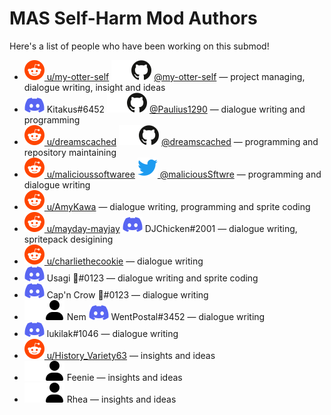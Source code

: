 # MAS Self-Harm Mod Authors

Here's a list of people who have been working on this submod!

* [![reddit](.github/icons/reddit.svg) u/my-otter-self](https://reddit.com/u/my-otter-self)
  ![github](.github/icons/github-light.svg#gh-dark-mode-only)![github](.github/icons/github-dark.svg#gh-light-mode-only) [@my-otter-self](https://github.com/my-otter-self)
  — project managing, dialogue writing, insight and ideas
* ![discord](.github/icons/discord.svg) Kitakus#6452
   ![github](.github/icons/github-light.svg#gh-dark-mode-only)![github](.github/icons/github-dark.svg#gh-light-mode-only) [@Paulius1290](https://github.com/Paulius1290)
  — dialogue writing and programming
* [![reddit](.github/icons/reddit.svg) u/dreamscached](https://reddit.com/u/dreamscached)
  ![github](.github/icons/github-light.svg#gh-dark-mode-only)![github](.github/icons/github-dark.svg#gh-light-mode-only) [@dreamscached](https://github.com/dreamscached)
  — programming and repository maintaining
* [![reddit](.github/icons/reddit.svg) u/malicioussoftwaree](https://reddit.com/u/malicioussoftwaree)
  [![twitter](.github/icons/twitter.svg) @maliciousSftwre](https://twitter.com/maliciousSftwre)
  — programming and dialogue writing
* [![reddit](.github/icons/reddit.svg) u/AmyKawa](https://reddit.com/u/AmyKawa)
  — dialogue writing, programming and sprite coding
* [![reddit](.github/icons/reddit.svg) u/mayday-mayjay](https://reddit.com/u/mayday-mayjay)
  ![discord](.github/icons/discord.svg) DJChicken#2001
  — dialogue writing, spritepack desigining
* [![reddit](.github/icons/reddit.svg) u/charliethecookie](https://reddit.com/u/charliethecookie)
  — dialogue writing
* ![discord](.github/icons/discord.svg) Usagi 🌈#0123
  — dialogue writing and sprite coding
* ![discord](.github/icons/discord.svg) Cap'n Crow 🌈#0123
  — dialogue writing
* ![user](.github/icons/user-light.svg#gh-dark-mode-only)![user](.github/icons/user-dark.svg#gh-light-mode-only) Nem
  ![discord](.github/icons/discord.svg) WentPostal#3452
  — dialogue writing
* ![discord](.github/icons/discord.svg) lukilak#1046
  — dialogue writing
* [![reddit](.github/icons/reddit.svg) u/History_Variety63](https://reddit.com/u/History_Variety63)
  — insights and ideas
* ![user](.github/icons/user-light.svg#gh-dark-mode-only)![user](.github/icons/user-dark.svg#gh-light-mode-only) Feenie
  — insights and ideas
* ![user](.github/icons/user-light.svg#gh-dark-mode-only)![user](.github/icons/user-dark.svg#gh-light-mode-only) Rhea
  — insights and ideas
